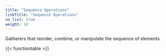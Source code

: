 ```yaml
---
title: "Sequence Operations"
linkTitle: "Sequence Operations"
no_list: true
weight: 10
---
```

Gatherers that reorder, combine, or manipulate the sequence of elements.

{{< functiontable >}}